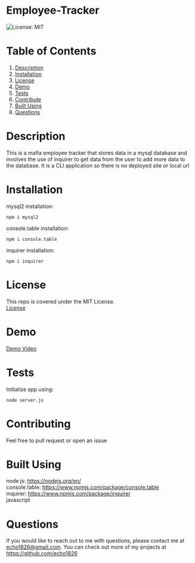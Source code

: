 # Employee-Tracker

![License: MIT](https://img.shields.io/badge/license-MIT-green)
# Table of Contents

1. [Description](#description)<br>
2. [Installation](#installation)<br>
3. [License](#license)<br>
4. [Demo](#demo)<br>
5. [Tests](#tests)<br>
6. [Contribute](#contributing)<br>
7. [Built Using](#built-using)<br>
8. [Questions](#questions) 


# Description

This is a mafia employee tracker that stores data in a mysql database and involves the use of inquirer to get data from the user to add more data to the database. It is a CLI application so there is no deployed site or local url

# Installation

mysql2 installation: <br>
```shell
npm i mysql2
```
console.table installation: <br>
```shell
npm i console.table
```
inquirer installation: <br>
```shell
npm i inquirer
```

# License

This repo is covered under the MIT License.
<br>[License](https://choosealicense.com/licenses/mit/)

# Demo
[Demo Video](https://watch.screencastify.com/v/f5uqZP3bk0R7u0S3FCI8) 

# Tests

Initialize app using:
```shell
node server.js
```

# Contributing

Feel free to pull request or open an issue

# Built Using

node js: <https://nodejs.org/en/> <br>
console.table: <https://www.npmjs.com/package/console.table> <br>
inquirer: <https://www.npmjs.com/package/inquirer> <br>
javascript

# Questions

If you would like to reach out to me
with questions, please contact me at <echo1826@gmail.com>. You can check out more of my projects at <https://github.com/echo1826>
